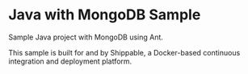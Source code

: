 Java with MongoDB Sample
================
Sample Java project with MongoDB using Ant.

This sample is built for and by Shippable, a Docker-based continuous integration and deployment platform.


